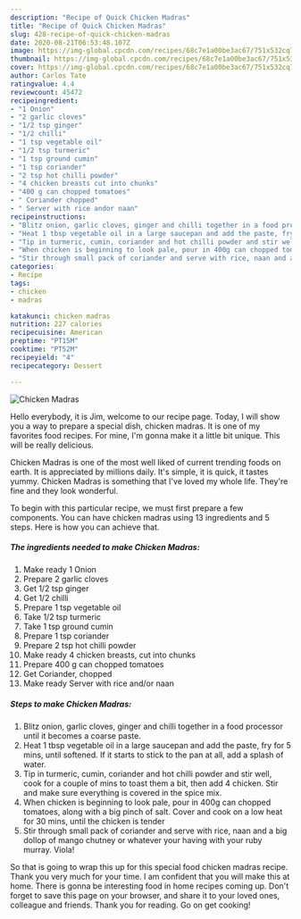 ```yaml
---
description: "Recipe of Quick Chicken Madras"
title: "Recipe of Quick Chicken Madras"
slug: 428-recipe-of-quick-chicken-madras
date: 2020-08-21T06:53:48.107Z
image: https://img-global.cpcdn.com/recipes/68c7e1a00be3ac67/751x532cq70/chicken-madras-recipe-main-photo.jpg
thumbnail: https://img-global.cpcdn.com/recipes/68c7e1a00be3ac67/751x532cq70/chicken-madras-recipe-main-photo.jpg
cover: https://img-global.cpcdn.com/recipes/68c7e1a00be3ac67/751x532cq70/chicken-madras-recipe-main-photo.jpg
author: Carlos Tate
ratingvalue: 4.4
reviewcount: 45472
recipeingredient:
- "1 Onion"
- "2 garlic cloves"
- "1/2 tsp ginger"
- "1/2 chilli"
- "1 tsp vegetable oil"
- "1/2 tsp turmeric"
- "1 tsp ground cumin"
- "1 tsp coriander"
- "2 tsp hot chilli powder"
- "4 chicken breasts cut into chunks"
- "400 g can chopped tomatoes"
- " Coriander chopped"
- " Server with rice andor naan"
recipeinstructions:
- "Blitz onion, garlic cloves, ginger and chilli together in a food processor until it becomes a coarse paste."
- "Heat 1 tbsp vegetable oil in a large saucepan and add the paste, fry for 5 mins, until softened. If it starts to stick to the pan at all, add a splash of water."
- "Tip in turmeric, cumin, coriander and hot chilli powder and stir well, cook for a couple of mins to toast them a bit, then add 4 chicken. Stir and make sure everything is covered in the spice mix."
- "When chicken is beginning to look pale, pour in 400g can chopped tomatoes, along with a big pinch of salt. Cover and cook on a low heat for 30 mins, until the chicken is tender"
- "Stir through small pack of coriander and serve with rice, naan and a big dollop of mango chutney or whatever your having with your ruby murray. Viola!"
categories:
- Recipe
tags:
- chicken
- madras

katakunci: chicken madras 
nutrition: 227 calories
recipecuisine: American
preptime: "PT15M"
cooktime: "PT52M"
recipeyield: "4"
recipecategory: Dessert

---
```



![Chicken Madras](https://img-global.cpcdn.com/recipes/68c7e1a00be3ac67/751x532cq70/chicken-madras-recipe-main-photo.jpg)

Hello everybody, it is Jim, welcome to our recipe page. Today, I will show you a way to prepare a special dish, chicken madras. It is one of my favorites food recipes. For mine, I'm gonna make it a little bit unique. This will be really delicious.

Chicken Madras is one of the most well liked of current trending foods on earth. It is appreciated by millions daily. It's simple, it is quick, it tastes yummy. Chicken Madras is something that I've loved my whole life. They're fine and they look wonderful.




To begin with this particular recipe, we must first prepare a few components. You can have chicken madras using 13 ingredients and 5 steps. Here is how you can achieve that.

<!--inarticleads1-->

##### The ingredients needed to make Chicken Madras:

1. Make ready 1 Onion
1. Prepare 2 garlic cloves
1. Get 1/2 tsp ginger
1. Get 1/2 chilli
1. Prepare 1 tsp vegetable oil
1. Take 1/2 tsp turmeric
1. Take 1 tsp ground cumin
1. Prepare 1 tsp coriander
1. Prepare 2 tsp hot chilli powder
1. Make ready 4 chicken breasts, cut into chunks
1. Prepare 400 g can chopped tomatoes
1. Get  Coriander, chopped
1. Make ready  Server with rice and/or naan




<!--inarticleads2-->

##### Steps to make Chicken Madras:

1. Blitz onion, garlic cloves, ginger and chilli together in a food processor until it becomes a coarse paste.
1. Heat 1 tbsp vegetable oil in a large saucepan and add the paste, fry for 5 mins, until softened. If it starts to stick to the pan at all, add a splash of water.
1. Tip in turmeric, cumin, coriander and hot chilli powder and stir well, cook for a couple of mins to toast them a bit, then add 4 chicken. Stir and make sure everything is covered in the spice mix.
1. When chicken is beginning to look pale, pour in 400g can chopped tomatoes, along with a big pinch of salt. Cover and cook on a low heat for 30 mins, until the chicken is tender
1. Stir through small pack of coriander and serve with rice, naan and a big dollop of mango chutney or whatever your having with your ruby murray. Viola!




So that is going to wrap this up for this special food chicken madras recipe. Thank you very much for your time. I am confident that you will make this at home. There is gonna be interesting food in home recipes coming up. Don't forget to save this page on your browser, and share it to your loved ones, colleague and friends. Thank you for reading. Go on get cooking!
